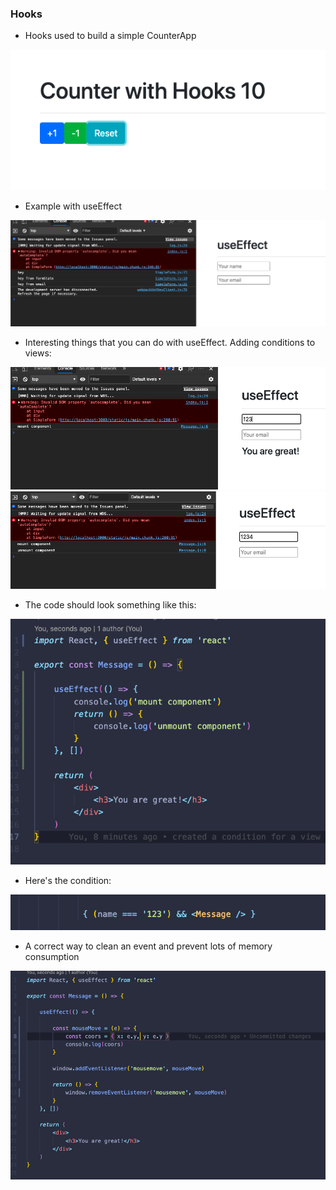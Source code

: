 ### Hooks
+ Hooks used to build a simple CounterApp

![CounterApp](assets/counter.png)

+ Example with useEffect

![CounterApp](assets/SimpleForm.png)

+ Interesting things that you can do with useEffect. Adding conditions to views:

![CounterApp](assets/mount.png)
![CounterApp](assets/unmount.png)

+ The code should look something like this:

![CounterApp](assets/code-useEffect.png)

+ Here's the condition:

![CounterApp](assets/condition.png)

+ A correct way to clean an event and prevent lots of memory consumption

![CounterApp](assets/cleaner.png)